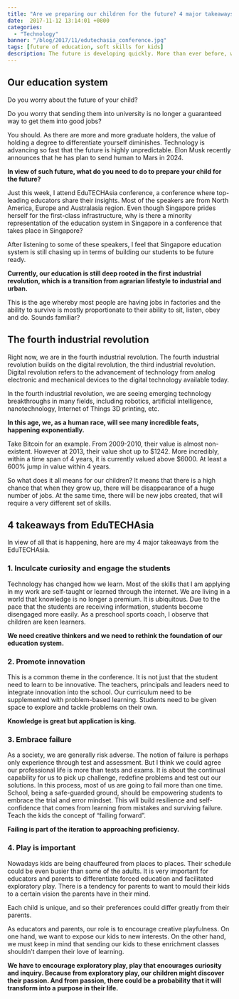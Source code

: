 ```yaml
---
title: "Are we preparing our children for the future? 4 major takeaways from EduTECHAsia conference"
date:  2017-11-12 13:14:01 +0800
categories:
  - "Technology"
banner: "/blog/2017/11/edutechasia_conference.jpg"
tags: [future of education, soft skills for kids]
description: The future is developing quickly. More than ever before, we need to ask ourselves if our education system will be sufficient in providing the necessary resources to ensure future success in our children.
---
```


## Our education system
Do you worry about the future of your child?

Do you worry that sending them into university is no longer a guaranteed way to get them into good jobs?

You should. As there are more and more graduate holders, the value of holding a degree to differentiate yourself diminishes. Technology is advancing so fast that the future is highly unpredictable. Elon Musk recently announces that he has plan to send human to Mars in 2024.

**In view of such future, what do you need to do to prepare your child for the future?**

Just this week, I attend EduTECHAsia conference, a conference where top-leading educators share their insights. Most of the speakers are from North America, Europe and Australasia region. Even though Singapore prides herself for the first-class infrastructure, why is there a minority representation of the education system in Singapore in a conference that takes place in Singapore?

After listening to some of these speakers, I feel that Singapore education system is still chasing up in terms of building our students to be future ready.

**Currently, our education is still deep rooted in the first industrial revolution, which is a transition from agrarian lifestyle to industrial and urban.**

This is the age whereby most people are having jobs in factories and the ability to survive is mostly proportionate to their ability to sit, listen, obey and do.  Sounds familiar?


## The fourth industrial revolution
Right now, we are in the fourth industrial revolution. The fourth industrial revolution builds on the digital revolution, the third industrial revolution. Digital revolution refers to the advancement of technology from analog electronic and mechanical devices to the digital technology available today.

In the fourth industrial revolution, we are seeing emerging technology breakthroughs in many fields, including robotics, artificial intelligence, nanotechnology, Internet of Things 3D printing, etc.

**In this age, we, as a human race, will see many incredible feats, happening exponentially.**

Take Bitcoin for an example. From 2009-2010, their value is almost non-existent. However at 2013, their value shot up to $1242. More incredibly, within a time span of 4 years, it is currently valued above $6000. At least a 600% jump in value within 4 years.

So what does it all means for our children? It means that there is a high chance that when they grow up, there will be disappearance of a huge number of jobs. At the same time, there will be new jobs created, that will require a very different set of skills.

## 4 takeaways from EduTECHAsia
In view of all that is happening, here are my 4 major takeaways from the EduTECHAsia.

### 1. Inculcate curiosity and engage the students
Technology has changed how we learn. Most of the skills that I am applying in my work are self-taught or learned through the internet. We are living in a world that knowledge is no longer a premium. It is ubiquitous. Due to the pace that the students are receiving information, students become disengaged more easily. As a preschool sports coach, I observe that children are keen learners.

**We need creative thinkers and we need to rethink the foundation of our education system.**

### 2. Promote innovation
This is a common theme in the conference. It is not just that the student need to learn to be innovative. The teachers, principals and leaders need to integrate innovation into the school. Our curriculum need to be supplemented with problem-based learning. Students need to be given space to explore and tackle problems on their own.

**Knowledge is great but application is king.**

### 3. Embrace failure
As a society, we are generally risk adverse. The notion of failure is perhaps only experience through test and assessment. But I think we could agree our professional life is more than tests and exams. It is about the continual capability for us to pick up challenge, redefine problems and test out our solutions. In this process, most of us are going to fail more than one time. School, being a safe-guarded ground, should be empowering students to embrace the trial and error mindset. This will build resilience and self-confidence that comes from learning from mistakes and surviving failure. Teach the kids the concept of “failing forward”.

**Failing is part of the iteration to approaching proficiency.**

### 4. Play is important
Nowadays kids are being chauffeured from places to places. Their schedule could be even busier than some of the adults. It is very important for educators and parents to differentiate forced education and facilitated exploratory play. There is a tendency for parents to want to mould their kids to a certain vision the parents have in their mind.

Each child is unique, and so their preferences could differ greatly from their parents.

As educators and parents, our role is to encourage creative playfulness. On one hand, we want to expose our kids to new interests. On the other hand, we must keep in mind that sending our kids to these enrichment classes shouldn’t dampen their love of learning.

**We have to encourage exploratory play, play that encourages curiosity and inquiry. Because from exploratory play, our children might discover their passion. And from passion, there could be a probability that it will transform into a purpose in their life.**
